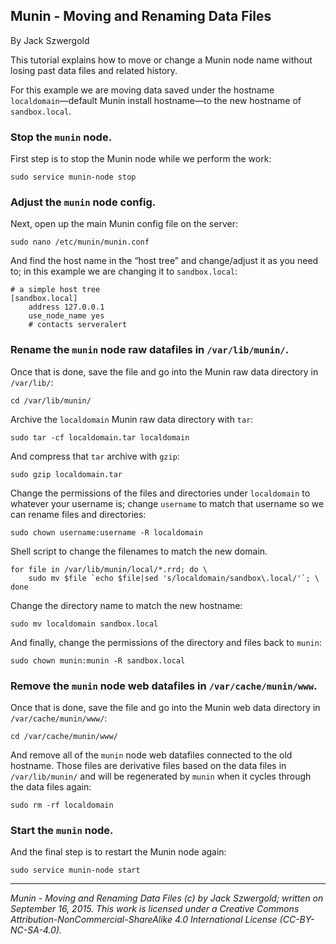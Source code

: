 ## Munin - Moving and Renaming Data Files

By Jack Szwergold

This tutorial explains how to move or change a Munin node name without losing past data files and related history.

For this example we are moving data saved under the hostname `localdomain`—default Munin install hostname—to the new hostname of `sandbox.local`.

### Stop the `munin` node.

First step is to stop the Munin node while we perform the work:

    sudo service munin-node stop

### Adjust the `munin` node config.

Next, open up the main Munin config file on the server:

	sudo nano /etc/munin/munin.conf

And find the host name in the “host tree” and change/adjust it as you need to; in this example we are changing it to `sandbox.local`:

	# a simple host tree
	[sandbox.local]
	    address 127.0.0.1
	    use_node_name yes
	    # contacts serveralert

### Rename the `munin` node raw datafiles in `/var/lib/munin/`.

Once that is done, save the file and go into the Munin raw data directory in `/var/lib/`:

    cd /var/lib/munin/

Archive the `localdomain` Munin raw data directory with `tar`:

    sudo tar -cf localdomain.tar localdomain

And compress that `tar` archive with `gzip`:

    sudo gzip localdomain.tar

Change the permissions of the files and directories under `localdomain` to whatever your username is; change `username` to match that username so we can rename files and directories:

    sudo chown username:username -R localdomain

Shell script to change the filenames to match the new domain.

	for file in /var/lib/munin/local/*.rrd; do \
		sudo mv $file `echo $file|sed 's/localdomain/sandbox\.local/'`; \
	done

Change the directory name to match the new hostname:

    sudo mv localdomain sandbox.local

And finally, change the permissions of the directory and files back to `munin`:

    sudo chown munin:munin -R sandbox.local

### Remove the `munin` node web datafiles in `/var/cache/munin/www`.

Once that is done, save the file and go into the Munin web data directory in `/var/cache/munin/www/`:

    cd /var/cache/munin/www/

And remove all of the `munin` node web datafiles connected to the old hostname. Those files are derivative files based on the data files in `/var/lib/munin/` and will be regenerated by `munin` when it cycles through the data files again:

    sudo rm -rf localdomain

### Start the `munin` node.

And the final step is to restart the Munin node again:

    sudo service munin-node start

***

*Munin - Moving and Renaming Data Files (c) by Jack Szwergold; written on September 16, 2015. This work is licensed under a Creative Commons Attribution-NonCommercial-ShareAlike 4.0 International License (CC-BY-NC-SA-4.0).*